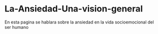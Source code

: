 # La-Ansiedad-Una-vision-general
En esta pagina se hablara sobre la ansiedad en la vida socioemocional del ser humano
